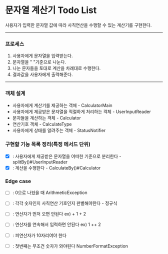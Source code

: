 # 문자열 계산기 Todo List

사용자가 입력한 문자열 값에 따라 사칙연산을 수행할 수 있는 계산기를 구현한다.

---

### 프로세스

1. 사용자에게 문자열을 입력받는다.
2. 문자열을 " "기준으로 나눈다.
3. 나눈 문자들을 토대로 계산을 차례대로 수행한다.
4. 결과값을 사용자에게 출력해준다.

---

### 객체 설계

- 사용자에게 계산기를 제공하는 객체 - CalculatorMain
- 사용자에게 제공받은 문자열을 적절하게 처리하는 객체 - UserInputReader
- 문자들을 계산하는 객체 - Calculator
- 연산기호 객체 - CalculateType
- 사용자에게 상태를 알려주는 객체 - StatusNotifier

### 구현할 기능 목록 정리(특정 메서드 단위)

- [X] : 사용자에게 제공받은 문자열을 어떠한 기준으로 분리한다 - splitBy()#UserInputReader
- [X] : 계산을 수행한다 - CalculateBy()#Calculator

### Edge case
- [ ] : 0으로 나눴을 때 ArithmeticException
- [ ] : 각각 숫자인지 사칙연산 기호인지 판별해야한다 - 정규식
- [ ] : 연산자가 먼저 오면 안된다 ex) + 1 + 2
- [ ] : 연산자를 연속해서 입력하면 안된다 ex) 1 ++ 2 
- [ ] : 피연산자가 10자리여야 한다
- [ ] : 첫번째는 무조건 숫자가 와야된다 NumberFormatException

